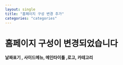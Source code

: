 ```yaml
---
layout: single
title: "홈페이지 구성 변경 추가"
categories: "categories"
---
```


# 홈페이지 구성이 변경되었습니다

<b>날짜표기 , 사이드메뉴, 메인타이틀 ,로고, 카테고리 </b>
